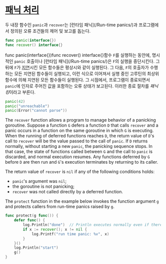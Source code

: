 # [패닉 처리](#handling-panics)

두 내장 함수인 `panic`과 `recover`는 [런타임 패닉](/Run-time panics/)과 프로그램에서 정의된  오류 조건들의 제어 및 보고를 돕는다.

```go
func panic(interface{})
func recover() interface{}
```

func panic(interface{})func recover() interface{}함수 `F`를 실행하는 동안에, 명시적인 `panic` 호출이나 [런타임 패닉](/Run-time panics/)은 `F`의 실행을 중단시킨다. 그 뒤에 `F`가 [지연](/Statements/defer_statements.html)시킨 모든 함수들은 평상시와 같이 실행된다. 그 다음, `F`의 호출자가 수행하는 모든 지연된 함수들이 실행되고, 이런 식으로 이어져서 실행 중인 고루틴의 최상위 함수에 의해 지연된 모든 함수들이 실행된다. 그 시점에서, 프로그램이 종료되면서 `panic`에 인자로 주어진 값을 포함하는 오류 상태가 보고된다. 이러한 종료 절차를 *패닉킹*이라고 부른다.

```go
panic(42)
panic("unreachable")
panic(Error("cannot parse"))
```

The `recover` function allows a program to manage behavior of a panicking goroutine. Suppose a function `G` defers a function `D` that calls `recover` and a panic occurs in a function on the same goroutine in which `G` is executing. When the running of deferred functions reaches `D`, the return value of `D`'s call to `recover` will be the value passed to the call of `panic`. If `D` returns normally, without starting a new `panic`, the panicking sequence stops. In that case, the state of functions called between `G` and the call to `panic` is discarded, and normal execution resumes. Any functions deferred by `G` before `D` are then run and `G`'s execution terminates by returning to its caller.

The return value of `recover` is `nil` if any of the following conditions holds:

  * `panic`'s argument was `nil`;
  * the goroutine is not panicking;
  * `recover` was not called directly by a deferred function.

The `protect` function in the example below invokes the function argument `g` and protects callers from run-time panics raised by `g`.

```go
func protect(g func()) {
    defer func() {
        log.Println("done")  // Println executes normally even if there is a panic
        if x := recover(); x != nil {
            log.Printf("run time panic: %v", x)
        }
    }()
    log.Println("start")
    g()
}
```
